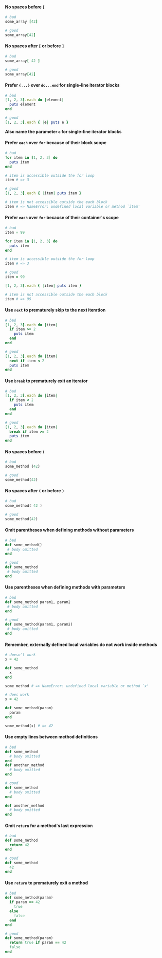 #### No spaces before `[`

```ruby
# bad
some_array [42]

# good
some_array[42]
```


#### No spaces after `[` or before `]`

```ruby
# bad
some_array[ 42 ]

# good
some_array[42]
```


#### Prefer `{...}` over `do...end` for single-line iterator blocks

```ruby
# bad
[1, 2, 3].each do |element|
  puts element
end

# good
[1, 2, 3].each { |e| puts e }
```

**Also name the parameter `e` for single-line iterator blocks**


#### Prefer `each` over `for` because of their block scope

```ruby
# bad
for item in [1, 2, 3] do
  puts item
end

# item is accessible outside the for loop
item # => 3

# good
[1, 2, 3].each { |item| puts item }

# item is not accessible outside the each block
item # => NameError: undefined local variable or method `item'
```


#### Prefer `each` over `for` because of their container's scope

```ruby
# bad
item = 99

for item in [1, 2, 3] do
  puts item
end

# item is accessible outside the for loop
item # => 3

# good
item = 99

[1, 2, 3].each { |item| puts item }

# item is not accessible outside the each block
item # => 99
```


#### Use `next` to prematurely skip to the next iteration

```ruby
# bad
[1, 2, 3].each do |item|
  if item >= 2
    puts item
  end
end

# good
[1, 2, 3].each do |item|
  next if item < 2
  puts item
end
```


#### Use `break` to prematurely exit an iterator

```ruby
# bad
[1, 2, 3].each do |item|
  if item < 2
    puts item
  end
end

# good
[1, 2, 3].each do |item|
  break if item >= 2
  puts item
end
```


#### No spaces before `(`

```ruby
# bad
some_method (42)

# good
some_method(42)
```


#### No spaces after `(` or before `)`

```ruby
# bad
some_method( 42 )

# good
some_method(42)
```


#### Omit parentheses when defining methods without parameters

```ruby
# bad
def some_method()
 # body omitted
end

# good
def some_method
 # body omitted
end
```


#### Use parentheses when defining methods with parameters

```ruby
# bad
def some_method param1, param2
 # body omitted
end

# good
def some_method(param1, param2)
 # body omitted
end
```


#### Remember, externally defined local variables do not work inside methods

```ruby
# doesn't work
x = 42

def some_method
  x
end

some_method # => NameError: undefined local variable or method `x'

# does work
x = 42

def some_method(param)
  param
end

some_method(x) # => 42
```


#### Use empty lines between method definitions

```ruby
# bad
def some_method
  # body omitted
end
def another_method
  # body omitted
end

# good
def some_method
  # body omitted
end

def another_method
  # body omitted
end
```


#### Omit `return` for a method's last expression

```ruby
# bad
def some_method
  return 42
end

# good
def some_method
  42
end
```


#### Use `return` to prematurely exit a method

```ruby
# bad
def some_method(param)
  if param == 42
    true
  else
    false
  end
end

# good
def some_method(param)
  return true if param == 42
  false
end
```
